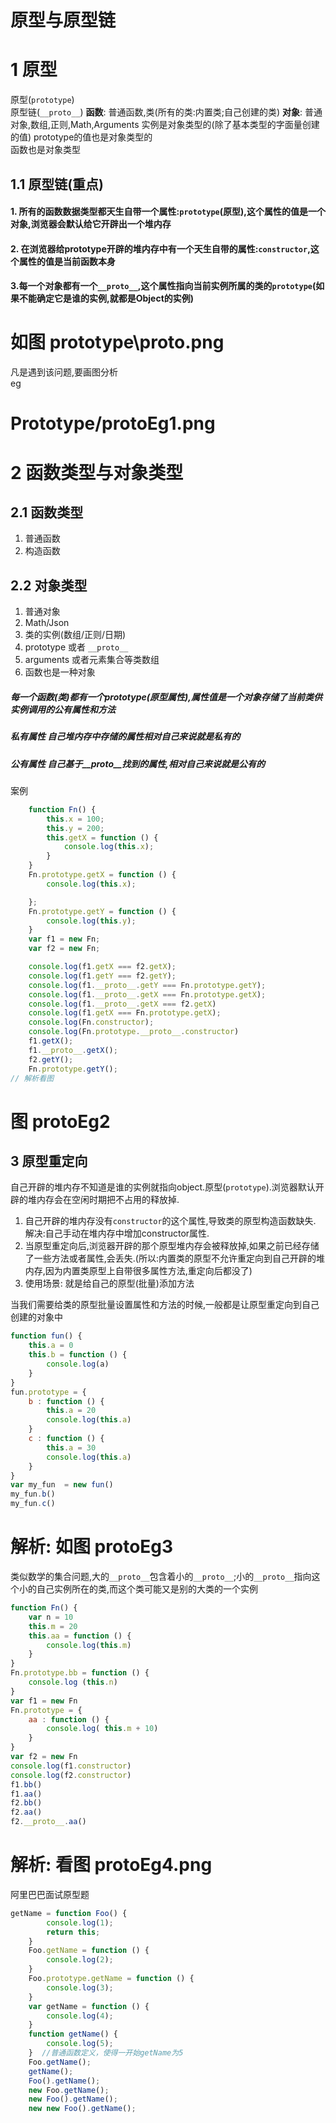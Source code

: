 # 原型与原型链
# 1 原型
原型(`prototype`)  
原型链(`__proto__`)
**函数**: 
普通函数,类(所有的类:内置类;自己创建的类)
**对象**:
普通对象,数组,正则,Math,Arguments 
实例是对象类型的(除了基本类型的字面量创建的值)
prototype的值也是对象类型的  
函数也是对象类型
## 1.1 原型链(重点)  
#### 1. 所有的函数数据类型都天生自带一个属性:`prototype`(原型),这个属性的值是一个对象,浏览器会默认给它开辟出一个堆内存
#### 2. 在浏览器给prototype开辟的堆内存中有一个天生自带的属性:`constructor`,这个属性的值是当前函数本身 
#### 3.每一个对象都有一个`__proto__`,这个属性指向当前实例所属的类的`prototype`(如果不能确定它是谁的实例,就都是Object的实例)
# 如图  prototype\proto.png  
凡是遇到该问题,要画图分析  
eg 
# Prototype/protoEg1.png  
# 2 函数类型与对象类型 
## 2.1 函数类型 
1. 普通函数
2. 构造函数 
## 2.2 对象类型
1. 普通对象
2. Math/Json
3. 类的实例(数组/正则/日期)
4. prototype 或者 `__proto__` 
5. arguments 或者元素集合等类数组 
6. 函数也是一种对象

#####   每一个函数(类)都有一个prototype(原型属性),属性值是一个对象存储了当前类供实例调用的公有属性和方法 
##### 私有属性 自己堆内存中存储的属性相对自己来说就是私有的
##### 公有属性 自己基于__proto__找到的属性,相对自己来说就是公有的
案例 
```JavaScript
    function Fn() {
        this.x = 100;
        this.y = 200;
        this.getX = function () {
            console.log(this.x);
        }
    }
    Fn.prototype.getX = function () {
        console.log(this.x);

    };
    Fn.prototype.getY = function () {
        console.log(this.y);
    }
    var f1 = new Fn;
    var f2 = new Fn;

    console.log(f1.getX === f2.getX);
    console.log(f1.getY === f2.getY);
    console.log(f1.__proto__.getY === Fn.prototype.getY);
    console.log(f1.__proto__.getX === Fn.prototype.getX);
    console.log(f1.__proto__.getX === f2.getX)
    console.log(f1.getX === Fn.prototype.getX);
    console.log(Fn.constructor);
    console.log(Fn.prototype.__proto__.constructor)
    f1.getX();
    f1.__proto__.getX();
    f2.getY();
    Fn.prototype.getY();
// 解析看图
```
# 图 protoEg2  
## 3 原型重定向 
自己开辟的堆内存不知道是谁的实例就指向object.原型(`prototype`).浏览器默认开辟的堆内存会在空闲时期把不占用的释放掉.
1. 自己开辟的堆内存没有`constructor`的这个属性,导致类的原型构造函数缺失.  
解决:自己手动在堆内存中增加constructor属性.
2. 当原型重定向后,浏览器开辟的那个原型堆内存会被释放掉,如果之前已经存储了一些方法或者属性,会丢失.(所以:内置类的原型不允许重定向到自己开辟的堆内存,因为内置类原型上自带很多属性方法,重定向后都没了)
3. 使用场景: 就是给自己的原型(批量)添加方法 

当我们需要给类的原型批量设置属性和方法的时候,一般都是让原型重定向到自己创建的对象中 

```JavaScript
function fun() {
    this.a = 0
    this.b = function () {
        console.log(a)
    }
}
fun.prototype = {
    b : function () {
        this.a = 20
        console.log(this.a)
    }
    c : function () {
        this.a = 30
        console.log(this.a)
    }
}
var my_fun  = new fun()
my_fun.b()
my_fun.c()
```  
# 解析: 如图 protoEg3
类似数学的集合问题,大的`__proto__`包含着小的`__proto__`;小的`__proto__`指向这个小的自己实例所在的类,而这个类可能又是别的大类的一个实例  
```JavaScript
function Fn() {
    var n = 10
    this.m = 20
    this.aa = function () {
        console.log(this.m)
    }
}
Fn.prototype.bb = function () {
    console.log (this.n)
}
var f1 = new Fn 
Fn.prototype = {
    aa : function () {
        console.log( this.m + 10)
    }
}
var f2 = new Fn 
console.log(f1.constructor)
console.log(f2.constructor)
f1.bb()
f1.aa()
f2.bb()
f2.aa()
f2.__proto__.aa()
```
# 解析: 看图  protoEg4.png 
阿里巴巴面试原型题
```JavaScript
getName = function Foo() {
        console.log(1);
        return this;
    }
    Foo.getName = function () {
        console.log(2);
    }
    Foo.prototype.getName = function () {
        console.log(3);
    }
    var getName = function () {
        console.log(4);
    }
    function getName() {
        console.log(5);
    }  //普通函数定义，使得一开始getName为5
    Foo.getName();  
    getName();         
    Foo().getName();    
    new Foo.getName();
    new Foo().getName();
    new new Foo().getName();
```